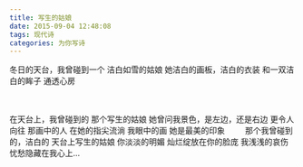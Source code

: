 ```yaml
---
title: 写生的姑娘
date: 2015-09-04 12:48:08
tags: 现代诗
categories: 为你写诗
---
```

冬日的天台，我曾碰到一个
洁白如雪的姑娘
她洁白的画板，洁白的衣装
和一双洁白的眸子
通透心房
<!-- more -->　　
在天台上，我曾碰到的
那个写生的姑娘
她曾问我景色，是左边，还是右边
更令人向往
那画中的人
在她的指尖流淌
我眼中的画
她是最美的印象
　　
那个我曾碰到的，洁白的
天台上写生的姑娘
你淡淡的明媚
灿烂绽放在你的脸庞
我浅浅的哀伤
忧愁隐藏在我心上…